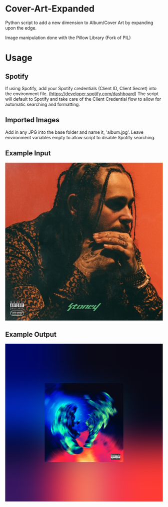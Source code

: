 # Cover-Art-Expanded
Python script to add a new dimension to Album/Cover Art by expanding upon the edge.

Image manipulation done with the Pillow Library (Fork of PIL)

# Usage
## Spotify
If using Spotify, add your Spotify credentials (Client ID, Client Secret) into the environment file. (https://developer.spotify.com/dashboard) The script will default to Spotify and take care of the Client Credential flow to allow for automatic searching and formatting.
## Imported Images
Add in any JPG into the base folder and name it, 'album.jpg'. Leave environment variables empty to allow script to disable Spotify searching.
## Example Input
![Input Image](/examples/input.jpg)
## Example Output
![Input Image](/examples/output.jpg)
